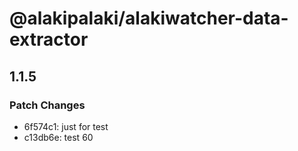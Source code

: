# @alakipalaki/alakiwatcher-data-extractor

## 1.1.5

### Patch Changes

- 6f574c1: just for test
- c13db6e: test 60
